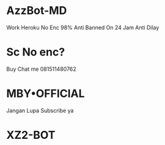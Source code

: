 # AzzBot-MD

Work Heroku
No Enc 98%
Anti Banned
On 24 Jam
Anti Dilay

# Sc No enc?
Buy Chat me 081511480762

# MBY•OFFICIAL

Jangan Lupa Subscribe ya 
# XZ2-BOT

